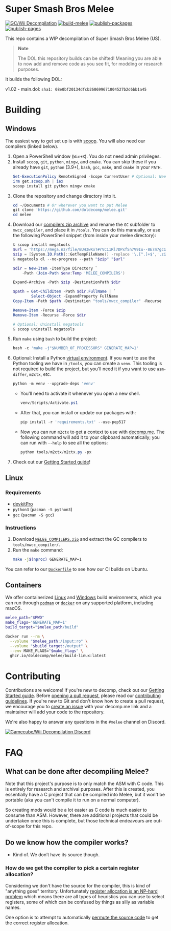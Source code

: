 # Super Smash Bros Melee
[![GC/Wii Decompilation](https://discordapp.com/api/guilds/727908905392275526/widget.png?style=shield)](https://discord.gg/hKx3FJJgrV)
[![build-melee](https://github.com/doldecomp/melee/actions/workflows/build-melee.yml/badge.svg)](https://github.com/doldecomp/melee/actions/workflows/build-melee.yml)
[![publish-packages](https://github.com/doldecomp/melee/actions/workflows/publish-packages.yml/badge.svg)](https://github.com/doldecomp/melee/actions/workflows/publish-packages.yml)
[![publish-pages](https://github.com/doldecomp/melee/actions/workflows/publish-pages.yml/badge.svg)](https://github.com/doldecomp/melee/actions/workflows/publish-pages.yml)

This repo contains a WIP decompilation of Super Smash Bros Melee (US).

> **Note**
>
> The DOL this repository builds can be shifted! Meaning you are able to now add and remove code as you see fit, for modding or research purposes.

It builds the following DOL:

v1.02 - main.dol: `sha1: 08e0bf20134dfcb260699671004527b2d6bb1a45`

# Building

## Windows

The easiest way to get set up is with [scoop](https://scoop.sh/). You will also need our compilers (linked below).

1. Open a PowerShell window (`Win+X`). You do not need admin privileges.
1. Install `scoop`, `git`, `python`, `mingw`, and `cmake`. You can skip these if you already have `git`, `python` (3.9+), `bash`, `gcc`, `make`, and `cmake` in your `PATH`.
    ```ps1
    Set-ExecutionPolicy RemoteSigned -Scope CurrentUser # Optional: Needed to run a remote script the first time
    irm get.scoop.sh | iex
    scoop install git python mingw cmake
    ```
1. Clone the repository and change directory into it.
    ```ps1
    cd ~/Documents # Or wherever you want to put Melee
    git clone 'https://github.com/doldecomp/melee.git'
    cd melee
    ```
1. Download our [compilers zip archive](https://mega.nz/file/BU43wKxT#rVC11Rl7DPxfSn7V9Iu--8E7m7gc1gsJWtfVBbfmKwQ) and rename the `GC` subfolder to `mwcc_compiler`, and place it in `/tools`. You can do this manually, or use the following PowerShell snippet (from inside your melee directory):
    ```ps1
    & scoop install megatools
    $url = 'https://mega.nz/file/BU43wKxT#rVC11Rl7DPxfSn7V9Iu--8E7m7gc1gsJWtfVBbfmKwQ'
    $zip = [System.IO.Path]::GetTempFileName() -replace '\.[^.]+$','.zip'
    & megatools dl --no-progress --path "$zip" "$url"

    $dir = New-Item -ItemType Directory `
        -Path (Join-Path $env:Temp 'MELEE_COMPILERS')

    Expand-Archive -Path $zip -DestinationPath $dir

    $path = Get-ChildItem -Path $dir.FullName | `
            Select-Object -ExpandProperty FullName
    Copy-Item -Path $path -Destination "tools/mwcc_compiler" -Recurse

    Remove-Item -Force $zip
    Remove-Item -Recurse -Force $dir

    # Optional: Uninstall megatools
    & scoop uninstall megatools
    ```
1. Run `make` using `bash` to build the project:
    ```ps1
    bash -c 'make -j"$NUMBER_OF_PROCESSORS" GENERATE_MAP=1'
    ```
1. Optional: Install a Python [virtual environment](https://docs.python.org/3/library/venv.html).
    If you want to use the Python tooling we have in `/tools`, you can create a `venv`. This tooling is not required to build the project, but you'll need it if you want to use `asm-differ`, `m2ctx`, etc.
    ```ps1
    python -m venv --upgrade-deps 'venv'
    ```
    * You'll need to activate it whenever you open a new shell.
        ```ps1
        venv/Scripts/Activate.ps1
        ```
    * After that, you can install or update our packages with:
        ```ps1
        pip install -r 'requirements.txt' --use-pep517
        ```
    * Now you can run `m2ctx` to get a context to use with [decomp.me](https://doldecomp.github.io/melee/getting_started.html#autotoc_md2). The following command will add it to your clipboard automatically; you can run with `--help` to see all the options:
        ```ps1
        python tools/m2ctx/m2ctx.py -px
        ```
1. Check out our [Getting Started guide](https://doldecomp.github.io/melee/getting_started.html)!

## Linux

### Requirements
* [devkitPro](https://devkitpro.org/wiki/Getting_Started)
* `python3` (`pacman -S python3`)
* `gcc` (`pacman -S gcc`)

### Instructions

1. Download [`MELEE_COMPILERS.zip`](https://cdn.discordapp.com/attachments/727909624342380615/1129879865433264158/MELEE_COMPILERS_N.zip) and extract the GC compilers to `tools/mwcc_compiler/`.
2. Run the `make` command:
    ```sh
    make -j$(nproc) GENERATE_MAP=1
    ```

You can refer to our [`Dockerfile`](/.github/packages/build-linux/Dockerfile) to see how our CI builds on Ubuntu.

## Containers

We offer containerized [Linux](https://github.com/doldecomp/melee/pkgs/container/melee%2Fbuild-linux) and [Windows](https://github.com/doldecomp/melee/pkgs/container/melee%2Fbuild-windows) build environments, which you can run through [`podman`](https://podman.io/getting-started/) or [`docker`](https://www.docker.com/get-started/) on any supported platform, including macOS.

```sh
melee_path="$PWD"
make_flags='GENERATE_MAP=1'
build_target="$melee_path/build"

docker run --rm \
  --volume "$melee_path:/input:ro" \
  --volume "$build_target:/output" \
  --env MAKE_FLAGS="$make_flags" \
  ghcr.io/doldecomp/melee/build-linux:latest
```

# Contributing

Contributions are welcome! If you're new to decomp, check out our [Getting Started guide](https://doldecomp.github.io/melee/getting_started.html). Before [opening a pull request](https://docs.github.com/en/pull-requests/collaborating-with-pull-requests/proposing-changes-to-your-work-with-pull-requests/creating-a-pull-request), please read our [contributing guidelines](CONTRIBUTING.md). If you're new to Git and don't know how to create a pull request, we encourage you to [create an issue](https://github.com/doldecomp/melee/issues/new) with your decomp.me link and a maintainer will add your code to the repository.

We're also happy to answer any questions in the `#melee` channel on Discord.

[![Gamecube/Wii Decompilation Discord](https://discordapp.com/api/guilds/727908905392275526/widget.png?style=banner2)](https://discord.gg/hKx3FJJgrV)

# FAQ
## What can be done after decompiling Melee?

Note that this project's purpose is to only match the ASM with C code. This is entirely for research and archival purposes. After this is created, you essentially have a C project that can be compiled into Melee, but it won't be portable (aka you can't compile it to run on a normal computer).

So creating mods would be a lot easier as C code is much easier to consume than ASM. However, there are additional projects that could be undertaken once this is complete, but those technical endeavours are out-of-scope for this repo.

## Do we know how the compiler works?

- Kind of. We don’t have its source though.

### How do we get the compiler to pick a certain register allocation?

Considering we don't have the source for the compiler, this is kind of "anything goes" territory. Unfortunately [register allocation is an NP-hard problem](https://en.wikipedia.org/wiki/Register_allocation?oldformat=true) which means there are all types of heuristics you can use to select registers, some of which can be confused by things as silly as variable names.

One option is to attempt to automatically [permute the source code](https://github.com/simonlindholm/decomp-permuter) to get the correct register allocation.
